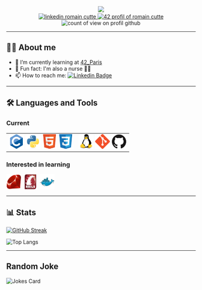 <div align="center">
  <img src="https://media.giphy.com/media/WIQ0N0OUvei1OW1h9Z/giphy.gif" width="20%">

  <div id="badge">
    <a href="https://www.linkedin.com/in/romain-cutt%C3%A9-30946b267/">
      <img src="https://img.shields.io/badge/LinkedIn-blue?style=for-the-badge&logo=linkedin&logoColor=white" alt="linkedin romain cutte">
    </a>
    <a href="https://profile.intra.42.fr/users/rcutte">
      <img src="https://img.shields.io/badge/rcutte-000000?style=for-the-badge&logo=42&logoColor=white" alt="42 profil of romain cutte">
    </a>
  </div>

  <div id="count">
    <img src="https://komarev.com/ghpvc/?username=Tablerase&style=flat-square&color=blue" alt="count of view on profil github"/>
  </div>

</div>

---
## 👨‍💻 About me

- 🌱 I’m currently learning at [42_Paris](https://42.fr/en/homepage/)
- 🧡 Fun fact: I'm also a nurse 👨‍⚕️
- 📫 How to reach me: [![Linkedin Badge](https://img.shields.io/badge/-romain%20cutte-blue?style=flat&logo=Linkedin&logoColor=white)](https://www.linkedin.com/in/romain-cutt%C3%A9-30946b267/)

---

## 🛠️ Languages and Tools

### Current

<table>
  <tr>
    <td valign="top">
      <img src="https://raw.githubusercontent.com/devicons/devicon/master/icons/c/c-original.svg" alt="C" width="40" height="40">
      <img src="https://raw.githubusercontent.com/devicons/devicon/master/icons/python/python-original.svg" alt="Python" width="40" height="40">
      <img src="https://raw.githubusercontent.com/devicons/devicon/master/icons/html5/html5-original.svg" alt="HTML5" width="40" height="40">
      <img src="https://raw.githubusercontent.com/devicons/devicon/master/icons/css3/css3-original.svg" alt="CSS3" width="40" height="40">
    </td>
    <td valign="top">
      <img src="https://raw.githubusercontent.com/devicons/devicon/master/icons/linux/linux-original.svg" alt="Linux" width="40" height="40">
      <img src="https://raw.githubusercontent.com/devicons/devicon/master/icons/git/git-original.svg" alt="Git" width="40" height="40">
      <img src="https://raw.githubusercontent.com/devicons/devicon/master/icons/github/github-original.svg" alt="Github" width="40" height="40">
    </td>
  </tr>
</table>

### Interested in learning

<div id="language">
  <img src="https://raw.githubusercontent.com/devicons/devicon/master/icons/ruby/ruby-original.svg" alt="Ruby" width="40" height="40">
  <img src="https://raw.githubusercontent.com/devicons/devicon/master/icons/rails/rails-original-wordmark.svg" alt="Ruby on Rails" width="40" height="40">
  <img src="https://raw.githubusercontent.com/devicons/devicon/master/icons/docker/docker-original.svg" alt="Docker" width="40" height="40">
</div>

---

## 📊 Stats

[![GitHub Streak](https://streak-stats.demolab.com?user=Tablerase&exclude_days=Sun%2CSat)](https://git.io/streak-stats)

![Top Langs](https://github-readme-stats.vercel.app/api/top-langs/?username=Tablerase&layout=compact)

---

## Random Joke

![Jokes Card](https://readme-jokes.vercel.app/api?hideBorder)

<!-- Sources:
How to do README: https://www.sitepoint.com/github-profile-readme/
Badges: 
Icons: https://github.com/devicons/devicon/
Stats: https://github.com/DenverCoder1/github-readme-streak-stats
Stats Demo site: https://streak-stats.demolab.com/demo/
Langs Stats: https://github.com/anuraghazra/github-readme-stats
-->

<!--
**Tablerase/Tablerase** is a ✨ _special_ ✨ repository because its `README.md` (this file) appears on your GitHub profile.

Here are some ideas to get you started:

- 🔭 I’m currently working on ...
- 👯 I’m looking to collaborate on ...
- 🤔 I’m looking for help with ...
- 💬 Ask me about ...
- 📫 How to reach me: ...
- 😄 Pronouns: ...
- ⚡ Fun fact: ...
-->
